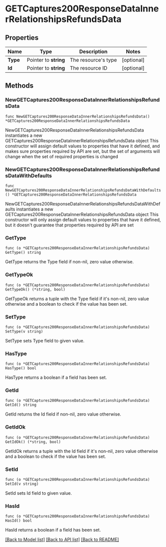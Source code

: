 # GETCaptures200ResponseDataInnerRelationshipsRefundsData

## Properties

Name | Type | Description | Notes
------------ | ------------- | ------------- | -------------
**Type** | Pointer to **string** | The resource&#39;s type | [optional] 
**Id** | Pointer to **string** | The resource ID | [optional] 

## Methods

### NewGETCaptures200ResponseDataInnerRelationshipsRefundsData

`func NewGETCaptures200ResponseDataInnerRelationshipsRefundsData() *GETCaptures200ResponseDataInnerRelationshipsRefundsData`

NewGETCaptures200ResponseDataInnerRelationshipsRefundsData instantiates a new GETCaptures200ResponseDataInnerRelationshipsRefundsData object
This constructor will assign default values to properties that have it defined,
and makes sure properties required by API are set, but the set of arguments
will change when the set of required properties is changed

### NewGETCaptures200ResponseDataInnerRelationshipsRefundsDataWithDefaults

`func NewGETCaptures200ResponseDataInnerRelationshipsRefundsDataWithDefaults() *GETCaptures200ResponseDataInnerRelationshipsRefundsData`

NewGETCaptures200ResponseDataInnerRelationshipsRefundsDataWithDefaults instantiates a new GETCaptures200ResponseDataInnerRelationshipsRefundsData object
This constructor will only assign default values to properties that have it defined,
but it doesn't guarantee that properties required by API are set

### GetType

`func (o *GETCaptures200ResponseDataInnerRelationshipsRefundsData) GetType() string`

GetType returns the Type field if non-nil, zero value otherwise.

### GetTypeOk

`func (o *GETCaptures200ResponseDataInnerRelationshipsRefundsData) GetTypeOk() (*string, bool)`

GetTypeOk returns a tuple with the Type field if it's non-nil, zero value otherwise
and a boolean to check if the value has been set.

### SetType

`func (o *GETCaptures200ResponseDataInnerRelationshipsRefundsData) SetType(v string)`

SetType sets Type field to given value.

### HasType

`func (o *GETCaptures200ResponseDataInnerRelationshipsRefundsData) HasType() bool`

HasType returns a boolean if a field has been set.

### GetId

`func (o *GETCaptures200ResponseDataInnerRelationshipsRefundsData) GetId() string`

GetId returns the Id field if non-nil, zero value otherwise.

### GetIdOk

`func (o *GETCaptures200ResponseDataInnerRelationshipsRefundsData) GetIdOk() (*string, bool)`

GetIdOk returns a tuple with the Id field if it's non-nil, zero value otherwise
and a boolean to check if the value has been set.

### SetId

`func (o *GETCaptures200ResponseDataInnerRelationshipsRefundsData) SetId(v string)`

SetId sets Id field to given value.

### HasId

`func (o *GETCaptures200ResponseDataInnerRelationshipsRefundsData) HasId() bool`

HasId returns a boolean if a field has been set.


[[Back to Model list]](../README.md#documentation-for-models) [[Back to API list]](../README.md#documentation-for-api-endpoints) [[Back to README]](../README.md)



